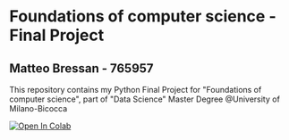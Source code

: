 # Foundations of computer science - Final Project
## Matteo Bressan - 765957

This repository contains my Python Final Project for "Foundations of computer science", part of "Data Science" Master Degree @University of Milano-Bicocca



[![Open In Colab](https://colab.research.google.com/assets/colab-badge.svg)](https://colab.research.google.com/drive/1xoNT06s3ez9NYfUkT9BgeF3MWRFGjDof?usp=sharing)
